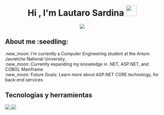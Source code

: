 <!--## Hola, soy Lautaro Sardina 👋-->
<h1 align="center"><b>Hi , I'm Lautaro Sardina </b><img src="https://media.giphy.com/media/hvRJCLFzcasrR4ia7z/giphy.gif" width="35"></h1>
<!--  -->
<p align="center">
  <a href="https://github.com/DenverCoder1/readme-typing-svg" target="_blank"><img src="https://readme-typing-svg.herokuapp.com?font=Time+New+Roman&color=cyan&size=25&center=true&vCenter=true&width=700&height=100&lines=aspiring+Back-End+developer..<3;++;Computer+Engineering+student"></a>
</p>

<h2 align="left"> <b>About me :seedling:</b>
</h2>
<p>
  :new_moon: I'm currently a Computer Engineering student at the Arturo Jauretche National University.  
  <br>
  :new_moon: Currently expanding my knowledge in .NET, ASP.NET, and COBOL Mainframe
  <br>
  :new_moon: Future Goals: Learn more about ASP.NET CORE technology, for back-end services
   
</p>
<h2 align="left"> <b>Tecnologías y herramientas</b>
</h2>
<p align="left">
  <a href="https://skillicons.dev" target="_blank"> 
    <img src="https://skillicons.dev/icons?i=cs,dotnet,sqlite,visualstudio,git" />
    <img src="https://img.shields.io/badge/COBOL-blue" />
  </a>
</p>
<!--
**lautarosard/lautarosard** is a ✨ _special_ ✨ repository because its `README.md` (this file) appears on your GitHub profile.



